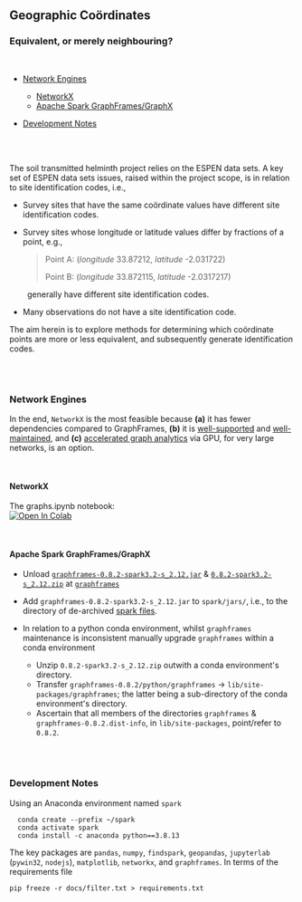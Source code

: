 <br>

## Geographic Co&ouml;rdinates
### Equivalent, or merely neighbouring?


<br>

* [Network Engines](#network-engines)
  * [NetworkX](#networkx)
  * [Apache Spark GraphFrames/GraphX](#apache-spark-graphframesgraphx)

* [Development Notes](#development-notes)

<br>
<br>

The soil transmitted helminth project relies on the ESPEN data sets.  A key set of ESPEN data sets issues, raised within the 
project scope, is in relation to site identification codes, i.e.,

* Survey sites that have the same co&ouml;rdinate values have different site identification codes.

* Survey sites whose longitude or latitude values differ by fractions of a point, e.g.,<br>
  > Point A: (*longitude* 33.87212, *latitude* -2.031722)
  > 
  > Point B: (*longitude* 33.872115, *latitude* -2.0317217)


&nbsp; &nbsp; &nbsp; &nbsp; generally have different site identification codes.

* Many observations do not have a site identification code.

The aim herein is to explore methods for determining which co&ouml;rdinate points are more or less equivalent, and 
subsequently generate identification codes.

<br>
<br>

### Network Engines

In the end, ``NetworkX`` is the most feasible because **(a)** it has fewer dependencies compared to GraphFrames, **(b)** it 
is [well-supported](https://networkx.org/documentation/stable/developer/about_us.html#support) and 
[well-maintained](https://github.com/networkx/networkx/releases), and 
**(c)** [accelerated graph analytics](https://www.nvidia.com/en-us/glossary/data-science/networkx/) via GPU, for very large
networks, is an option.

<br>

#### NetworkX

The graphs.ipynb notebook: <br>
[![Open In Colab](https://colab.research.google.com/assets/colab-badge.svg)](https://colab.research.google.com/github/helminthiases/networks/blob/develop/notebooks/graphs.ipynb)

<br>

#### Apache Spark GraphFrames/GraphX

* Unload [`graphframes-0.8.2-spark3.2-s_2.12.jar`](https://repos.spark-packages.org/graphframes/graphframes/0.8.2-spark3.2-s_2.12/graphframes-0.8.2-spark3.2-s_2.12.jar) 
  & [`0.8.2-spark3.2-s_2.12.zip`](https://github.com/graphframes/graphframes/archive/1cd7abb0f424fd76d76ea07438e6486f44fbb440.zip) 
  at  [``graphframes``](https://spark-packages.org/package/graphframes/graphframes)

* Add ``graphframes-0.8.2-spark3.2-s_2.12.jar`` to ``spark/jars/``, i.e., to the directory of 
  de-archived [spark files](https://www.apache.org/dyn/closer.lua/spark/spark-3.2.1/spark-3.2.1-bin-hadoop3.2.tgz).

* In relation to a python conda environment, whilst ``graphframes`` maintenance is inconsistent manually upgrade ``graphframes`` within a conda environment
  * Unzip `0.8.2-spark3.2-s_2.12.zip` outwith a conda environment's directory. 
  * Transfer ``graphframes-0.8.2/python/graphframes`` &rarr; ``lib/site-packages/graphframes``; the latter being a sub-directory of the conda environment's directory.
  * Ascertain that all members of the directories  ``graphframes`` & ``graphframes-0.8.2.dist-info``, in ``lib/site-packages``, point/refer to ``0.8.2``.

<br>
<br>

### Development Notes

Using an Anaconda environment named ``spark``

````shell
  conda create --prefix ~/spark
  conda activate spark
  conda install -c anaconda python==3.8.13
````

The key packages are ``pandas``, ``numpy``, ``findspark``, ``geopandas``, ``jupyterlab`` (``pywin32``, ``nodejs``), 
``matplotlib``, ``networkx``, and ``graphframes``.  In terms of the requirements file

````shell
pip freeze -r docs/filter.txt > requirements.txt
````

<br>
<br>

<br>
<br>

<br>
<br>

<br>
<br>